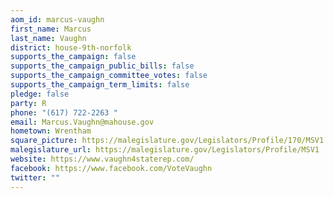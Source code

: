 ```yaml
---
aom_id: marcus-vaughn
first_name: Marcus
last_name: Vaughn
district: house-9th-norfolk
supports_the_campaign: false
supports_the_campaign_public_bills: false
supports_the_campaign_committee_votes: false
supports_the_campaign_term_limits: false
pledge: false
party: R
phone: "(617) 722-2263 "
email: Marcus.Vaughn@mahouse.gov
hometown: Wrentham
square_picture: https://malegislature.gov/Legislators/Profile/170/MSV1.jpg
malegislature_url: https://malegislature.gov/Legislators/Profile/MSV1
website: https://www.vaughn4staterep.com/
facebook: https://www.facebook.com/VoteVaughn
twitter: ""
---
```

